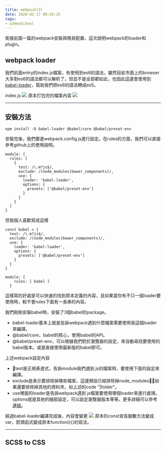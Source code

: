 ```yaml
---
title: webpack(2)
date: 2020-02-17 08:45:25
tags:
- w3HexSchool
---
```


銜接前面一篇的webpack安裝與簡易配置，這次說明webpack的loader和plugin。

## webpack loader
我們前面entry的index.js檔案，有使用到es6的語法，雖然目前市面上的browser大多對es6的語法都可以解析了，但並不是全部都如此，也因此這邊會使用到[babel-loader](https://github.com/babel/babel-loader)，幫助我們把es6的語法轉成es5。

index.js
![](1.png)
原本打包完的檔案內容
![](2.png)

---

## 安裝方法
```
npm install -D babel-loader @babel/core @babel/preset-env
```

安裝完後，我們要進webpack.config.js進行設定。在rules的方面，我們可以直接參考github上的使用說明。

```
module: {
  rules: [
    {
      test: /\.m?js$/,
      exclude: /(node_modules|bower_components)/,
      use: {
        loader: 'babel-loader',
        options: {
          presets: ['@babel/preset-env']
        }
      }
    }
  ]
}
```
但我個人喜歡寫成這樣
```
const babel = {
  test: /\.m?js$/,
  exclude: /(node_modules|bower_components)/,
  use: {
    loader: 'babel-loader',
    options: {
      presets: ['@babel/preset-env']
    }
  }
}

module: {
    rules: [ babel ]
  }
```
這樣寫的好處是可以快速的找到原本定義的內容，且如果當你有不只一個loader要使用時，較不會rules下面有一長串的內容。

我們剛剛安裝babel時，安裝了3個babel的package。
* babel-loader基本上就是告訴webpack遇到什麼檔案需要使用我這個loader來編譯。
* @babel/core，babel的核心，使用babel的API。
* @babel/preset-env，可以根據我們對於瀏覽器的設定，來自動尋找要使用的babel版本。或是直接使用最新版的babel即可。

上述webpack設定內容
* test是正規表達式，告訴module我們遇到.js的檔案時，要使用下面的設定來編譯。
* exclude是表示要排除掉哪些檔案，這邊預設已經排除掉node_modules，如果還要排除掉其他的資料夾，如上述的code "|folder"。
* use裡面的loader是告訴webpack遇到.js檔案要使用哪個loader來進行處理。options就是其他的細部設定，可以設定瀏覽器版本等等，更多詳細可以參考[連結](https://babeljs.io/docs/en/babel-preset-env)。

經過babel-loader編譯完成後，內容會變更
![](/webpack2/3.png)
原本的const宣告變數方法變成var，箭頭函式變成原本function(){}的寫法。

---
## SCSS to CSS


